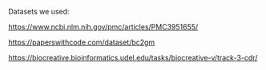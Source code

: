 Datasets we used:

https://www.ncbi.nlm.nih.gov/pmc/articles/PMC3951655/

https://paperswithcode.com/dataset/bc2gm

https://biocreative.bioinformatics.udel.edu/tasks/biocreative-v/track-3-cdr/
